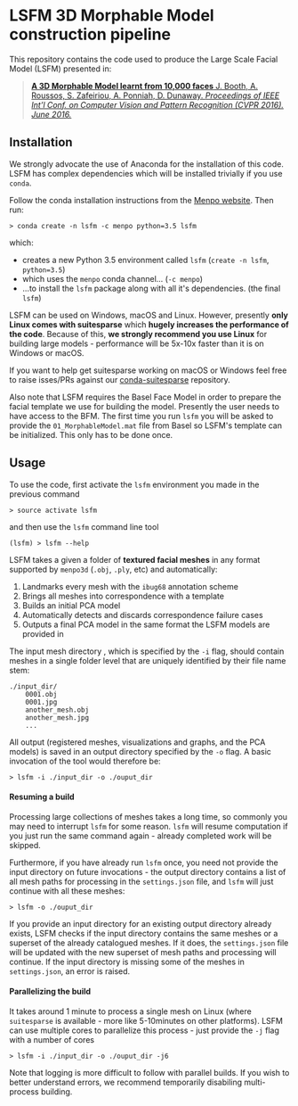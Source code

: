 # LSFM 3D Morphable Model construction pipeline

This repository contains the code used to produce the Large Scale Facial Model (LSFM) presented in:

> [**A 3D Morphable Model learnt from 10,000 faces**
J. Booth, A. Roussos, S. Zafeiriou, A. Ponniah, D. Dunaway.
*Proceedings of IEEE Int’l Conf. on Computer Vision and Pattern Recognition (CVPR 2016). June 2016.*](http://ibug.doc.ic.ac.uk/media/uploads/documents/0002.pdf)


## Installation

We strongly advocate the use of Anaconda for the installation of this code.
LSFM has complex dependencies which will be installed trivially if you use `conda`.


Follow the conda installation instructions from the [Menpo website](http://www.menpo.org/installation/conda.html). Then run:
```
> conda create -n lsfm -c menpo python=3.5 lsfm
```
which:
- creates a new Python 3.5 environment called `lsfm` (`create -n lsfm`, `python=3.5`)
- which uses the `menpo` conda channel... (`-c menpo`)
- ...to install the `lsfm` package along with all it's dependencies. (the final `lsfm`)

LSFM can be used on Windows, macOS and Linux. However, presently **only Linux comes with suitesparse** which **hugely increases the performance of the code**. Because of this, **we strongly recommend you use Linux** for building large models - performance will be 5x-10x faster than it is on Windows or macOS.

If you want to help get suitesparse working on macOS or Windows feel free to raise isses/PRs against our [conda-suitesparse](https://github.com/menpo/conda-suitesparse) repository.

Also note that LSFM requires the Basel Face Model in order to prepare the facial template we use for building the model. Presently the user needs to have access to the BFM. The first time you run `lsfm` you will be asked to provide the `01_MorphableModel.mat` file from Basel so LSFM's template can be initialized. This only has to be done once.

## Usage
To use the code, first activate the `lsfm` environment you made in the previous command
```
> source activate lsfm
```
and then use the `lsfm` command line tool
```
(lsfm) > lsfm --help
```

LSFM takes a given a folder of **textured facial meshes** in any format supported by `menpo3d` (`.obj`, `.ply`, etc) and automatically:

1. Landmarks every mesh with the `ibug68` annotation scheme
2. Brings all meshes into correspondence with a template
3. Builds an initial PCA model
4. Automatically detects and discards correspondence failure cases
5. Outputs a final PCA model in the same format the LSFM models are provided in

The input mesh directory , which is specified by the `-i` flag, should contain meshes in a single folder level that are uniquely identified by their file name stem:

```
./input_dir/
    0001.obj
    0001.jpg
    another_mesh.obj
    another_mesh.jpg
    ...
```

All output (registered meshes, visualizations and graphs, and the PCA models) is saved in an output directory specified by the `-o` flag. A basic invocation of the tool would therefore be:

```
> lsfm -i ./input_dir -o ./ouput_dir
```


#### Resuming a build

Processing large collections of meshes takes a long time, so commonly you may need to interrupt `lsfm` for some reason. `lsfm` will resume computation if you just run the same command again - already completed work will be skipped.

Furthermore, if you have already run `lsfm` once, you need not provide the input directory on future invocations - the output directory contains a list of all mesh paths for processing in the `settings.json` file, and `lsfm` will just continue with all these meshes:

```
> lsfm -o ./ouput_dir
```

If you provide an input directory for an existing output directory already exists, LSFM checks if the input directory contains the same meshes or a superset of the already catalogued meshes. If it does, the `settings.json` file will be updated with the new superset of mesh paths and processing will continue. If the input directory is missing some of the meshes in `settings.json`, an error is raised.

#### Parallelizing the build

It takes around 1 minute to process a single mesh on Linux (where `suitesparse` is available - more like 5-10minutes on other platforms). LSFM can use multiple cores to parallelize this process - just provide the `-j` flag with a number of cores

```
> lsfm -i ./input_dir -o ./ouput_dir -j6
```

Note that logging is more difficult to follow with parallel builds. If you wish to better understand errors, we recommend temporarily disabiling multi-process building.
